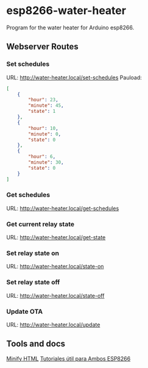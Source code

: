 # esp8266-water-heater
Program for the water heater for Arduino esp8266.

## Webserver Routes
### Set schedules 
URL: http://water-heater.local/set-schedules
Pauload: 
```json
[
	{
		"hour": 23,
		"minute": 45,
		"state": 1
	},
	{
		"hour": 10,
		"minute": 0,
		"state": 0
	},
	{
		"hour": 6,
		"minute": 30,
		"state": 0
	}
]
```

### Get schedules 
URL: http://water-heater.local/get-schedules

### Get current relay state
URL: http://water-heater.local/get-state

### Set relay state on
URL: http://water-heater.local/state-on

### Set relay state off
URL: http://water-heater.local/state-off

### Update OTA
URL: http://water-heater.local/update

## Tools and docs
[Minify HTML](https://jsonformatter.org/minify-html)
[Tutoriales útil para Ambos ESP8266](https://nocheprogramacion.com/series/arduino_esp/index.html)

